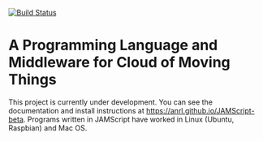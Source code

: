 [![Build Status](https://travis-ci.org/anrl/JAMScript.svg?branch=master)](https://travis-ci.org/anrl/JAMScript)

# A Programming Language and Middleware for Cloud of Moving Things

This project is currently under development. You can see the documentation and install instructions at https://anrl.github.io/JAMScript-beta.
Programs written in JAMScript have worked in Linux (Ubuntu, Raspbian) and Mac OS.
